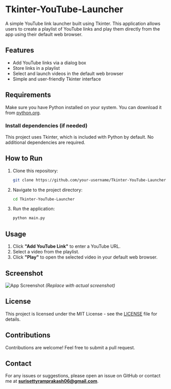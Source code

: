 # Tkinter-YouTube-Launcher

A simple YouTube link launcher built using Tkinter. This application allows users to create a playlist of YouTube links and play them directly from the app using their default web browser.

## Features
- Add YouTube links via a dialog box
- Store links in a playlist
- Select and launch videos in the default web browser
- Simple and user-friendly Tkinter interface

## Requirements
Make sure you have Python installed on your system. You can download it from [python.org](https://www.python.org/).

### Install dependencies (if needed)
This project uses Tkinter, which is included with Python by default. No additional dependencies are required.

## How to Run
1. Clone this repository:
   ```sh
   git clone https://github.com/your-username/Tkinter-YouTube-Launcher.git
   ```
2. Navigate to the project directory:
   ```sh
   cd Tkinter-YouTube-Launcher
   ```
3. Run the application:
   ```sh
   python main.py
   ```

## Usage
1. Click **"Add YouTube Link"** to enter a YouTube URL.
2. Select a video from the playlist.
3. Click **"Play"** to open the selected video in your default web browser.

## Screenshot
![App Screenshot](screenshot.png) *(Replace with actual screenshot)*

## License
This project is licensed under the MIT License - see the [LICENSE](LICENSE) file for details.

## Contributions
Contributions are welcome! Feel free to submit a pull request.

## Contact
For any issues or suggestions, please open an issue on GitHub or contact me at **surisettyramprakash06@gmail.com**.

